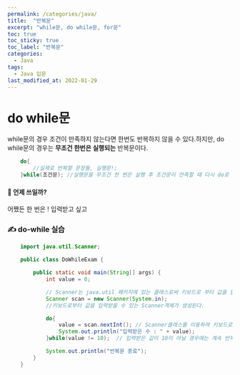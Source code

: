 ```yaml
---
permalink: /categories/java/
title:  "반복문"
excerpt: "while문, do while문, for문"
toc: true
toc_sticky: true
toc_label: "반복문"
categories:
  - Java
tags:
  - Java 입문
last_modified_at: 2022-01-29
---
```



# do while문
while문의 경우 조건이 만족하지 않는다면 한번도 반복하지 않을 수 있다.하지만, do while문의 경우는 **무조건 한번은 실행되는** 반복문이다.

```java
    do{
        //실제로 반복할 문장들, 실행문!;
    }while(조건문); //실행문을 무조건 한 번은 실행 후 조건문이 만족할 때 다시 do로 올라감
```

#### 🤔 언제 쓰일까?
어쨌든 한 번은 ! 입력받고 싶고 

### ✍ do-while 실습
```java
    import java.util.Scanner;

    public class DoWhileExam {

        public static void main(String[] args) {
            int value = 0;

            // Scanner는 java.util 패키지에 있는 클래스로써 키보드로 부터 값을 입력받는다던지 할 때 유용하게 사용할 수 있는 클래스
            Scanner scan = new Scanner(System.in);
            //키보드로부터 값을 입력받을 수 있는 Scanner객체가 생성된다. 

            do{
                value = scan.nextInt(); // Scanner클래스를 이용하여 키보드로 부터 숫자값을 입력받는다.
                System.out.println("입력받은 수 : " + value);  
            }while(value != 10);  // 입력받은 값이 10이 아닐 경우에는 계속 반복한다.

            System.out.println("반복문 종료");
        }
    }
```
